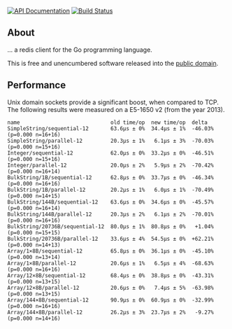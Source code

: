 [![API Documentation](https://godoc.org/github.com/pascaldekloe/redis?status.svg)](https://godoc.org/github.com/pascaldekloe/redis)
[![Build Status](https://circleci.com/gh/pascaldekloe/redis.svg?style=svg)](https://circleci.com/gh/pascaldekloe/redis)

## About

… a redis client for the Go programming language.

This is free and unencumbered software released into the
[public domain](https://creativecommons.org/publicdomain/zero/1.0).


## Performance

Unix domain sockets provide a significant boost, when compared to TCP.
The following results were measured on a E5-1650 v2 (from the year 2013).

```
name                             old time/op  new time/op  delta
SimpleString/sequential-12       63.6µs ± 0%  34.4µs ± 1%  -46.03%  (p=0.000 n=16+16)
SimpleString/parallel-12         20.3µs ± 1%   6.1µs ± 3%  -70.03%  (p=0.000 n=15+16)
Integer/sequential-12            62.0µs ± 0%  33.2µs ± 0%  -46.51%  (p=0.000 n=15+16)
Integer/parallel-12              20.0µs ± 2%   5.9µs ± 2%  -70.42%  (p=0.000 n=16+14)
BulkString/1B/sequential-12      62.8µs ± 0%  33.7µs ± 0%  -46.34%  (p=0.000 n=16+16)
BulkString/1B/parallel-12        20.2µs ± 1%   6.0µs ± 1%  -70.49%  (p=0.000 n=14+15)
BulkString/144B/sequential-12    63.6µs ± 0%  34.6µs ± 0%  -45.57%  (p=0.000 n=16+14)
BulkString/144B/parallel-12      20.3µs ± 2%   6.1µs ± 2%  -70.01%  (p=0.000 n=16+16)
BulkString/20736B/sequential-12  80.0µs ± 1%  80.8µs ± 0%   +1.04%  (p=0.000 n=15+15)
BulkString/20736B/parallel-12    33.6µs ± 4%  54.5µs ± 0%  +62.21%  (p=0.000 n=14+13)
Array/1×8B/sequential-12         65.8µs ± 0%  36.1µs ± 0%  -45.10%  (p=0.000 n=13+14)
Array/1×8B/parallel-12           20.6µs ± 1%   6.5µs ± 4%  -68.63%  (p=0.000 n=16+16)
Array/12×8B/sequential-12        68.4µs ± 0%  38.8µs ± 0%  -43.31%  (p=0.000 n=13+15)
Array/12×8B/parallel-12          20.6µs ± 0%   7.4µs ± 5%  -63.98%  (p=0.000 n=13+15)
Array/144×8B/sequential-12       90.9µs ± 0%  60.9µs ± 0%  -32.99%  (p=0.000 n=16+16)
Array/144×8B/parallel-12         26.2µs ± 3%  23.7µs ± 2%   -9.27%  (p=0.000 n=14+16)
```
